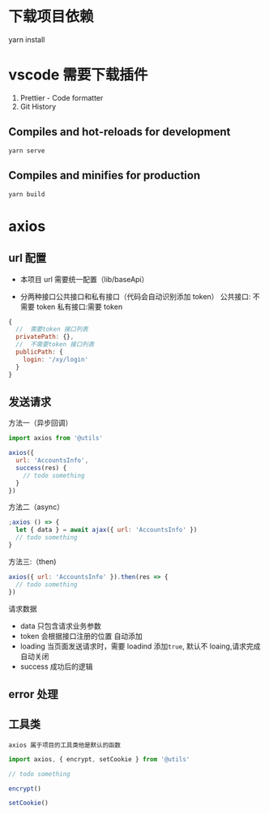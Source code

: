 # 下载项目依赖

yarn install

# vscode 需要下载插件

1. Prettier - Code formatter
2. Git History

## Compiles and hot-reloads for development

```shell
yarn serve

```

## Compiles and minifies for production

```shell
yarn build

```

# axios

## url 配置

- 本项目 url 需要统一配置（lib/baseApi）

- 分两种接口公共接口和私有接口（代码会自动识别添加 token）
  公共接口: 不需要 token
  私有接口:需要 token

```js
{
  //  需要token 接口列表
  privatePath: {},
  //  不需要token 接口列表
  publicPath: {
    login: '/xy/login'
  }
}
```

## 发送请求

方法一（异步回调）

```js
import axios from '@utils'

axios({
  url: 'AccountsInfo',
  success(res) {
    // todo something
  }
})
```

方法二（async）

```js
;axios () => {
  let { data } = await ajax({ url: 'AccountsInfo' })
  // todo something
}
```

方法三:（then)

```js
axios({ url: 'AccountsInfo' }).then(res => {
  // todo something
})
```

请求数据

- data 只包含请求业务参数
- token 会根据接口注册的位置 自动添加
- loading 当页面发送请求时，需要 loadind 添加`true`, 默认不 loaing,请求完成自动关闭
- success 成功后的逻辑

## error 处理

## 工具类

    axios 属于项目的工具类他是默认的函数

```js
import axios, { encrypt, setCookie } from '@utils'

// todo something

encrypt()

setCookie()
```
